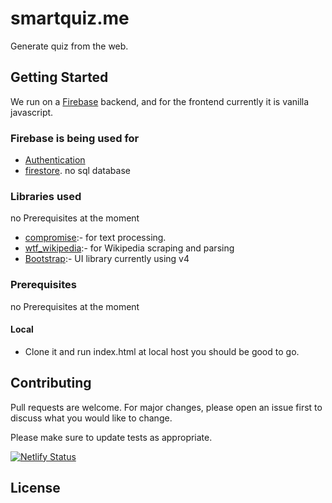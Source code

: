# smartquiz.me

Generate quiz from the web.

## Getting Started

We run on a [Firebase](https://firebase.google.com/) backend, and for the frontend currently it is vanilla javascript. 


### Firebase is being used for
- [Authentication](https://firebase.google.com/docs/auth/web/start)
- [firestore](https://firebase.google.com/docs/firestore). no sql database


### Libraries used
no Prerequisites at the moment
- [compromise](https://github.com/spencermountain/compromise):- for text processing.
- [wtf_wikipedia](https://github.com/spencermountain/wtf_wikipedia):- for Wikipedia scraping and parsing 
- [Bootstrap](https://getbootstrap.com/):- UI library currently using v4 


### Prerequisites
no Prerequisites at the moment

#### Local

- Clone it and run index.html at local host you should be good to go.


## Contributing
Pull requests are welcome. For major changes, please open an issue first to discuss what you would like to change.

Please make sure to update tests as appropriate.


[![Netlify Status](https://api.netlify.com/api/v1/badges/e378ae05-8cd4-4f28-aac1-6520dfd61f14/deploy-status)](https://app.netlify.com/sites/smartquiz/deploys)
## License
